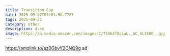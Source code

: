 ```yaml
---
title: Transition Cup
date: 2025-09-22T05:01:50.778Z
tags: 2025-09-22
Category: other
description: 4.xx
image: https://m.media-amazon.com/images/I/71Xb4fDqiwL._AC_SL1500_.jpg
---
```

https://amzlink.to/az0GbvY2CNQ9g ad